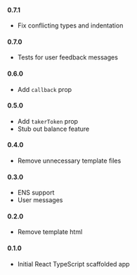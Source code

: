 #### 0.7.1
- Fix conflicting types and indentation

#### 0.7.0
- Tests for user feedback messages

#### 0.6.0
- Add `callback` prop

#### 0.5.0
- Add `takerToken` prop
- Stub out balance feature

#### 0.4.0
- Remove unnecessary template files

#### 0.3.0
- ENS support
- User messages

#### 0.2.0
- Remove template html

#### 0.1.0
- Initial React TypeScript scaffolded app